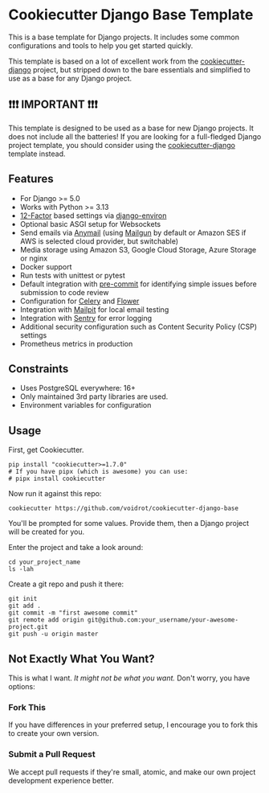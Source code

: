 # Cookiecutter Django Base Template

This is a base template for Django projects. It includes some common configurations and tools to help you get started quickly.

This template is based on a lot of excellent work from the [cookiecutter-django](https://github.com/pydanny/cookiecutter-django) project, but stripped down to the bare essentials and simplified to use as a base for any Django project.

## :heavy_exclamation_mark::heavy_exclamation_mark::heavy_exclamation_mark: IMPORTANT :heavy_exclamation_mark::heavy_exclamation_mark::heavy_exclamation_mark:

This template is designed to be used as a base for new Django projects. It does not include all the batteries! If you are looking for a full-fledged Django project template, you should consider using the [cookiecutter-django](https://github.com/pydanny/cookiecutter-django) template instead.

## Features

- For Django >= 5.0
- Works with Python >= 3.13
- [12-Factor](https://12factor.net) based settings via [django-environ](https://github.com/joke2k/django-environ)
- Optional basic ASGI setup for Websockets
- Send emails via [Anymail](https://github.com/anymail/django-anymail) (using [Mailgun](http://www.mailgun.com/) by default or Amazon SES if AWS is selected cloud provider, but switchable)
- Media storage using Amazon S3, Google Cloud Storage, Azure Storage or nginx
- Docker support
- Run tests with unittest or pytest
- Default integration with [pre-commit](https://github.com/pre-commit/pre-commit) for identifying simple issues before submission to code review
- Configuration for [Celery](https://docs.celeryq.dev) and [Flower](https://github.com/mher/flower)
- Integration with [Mailpit](https://github.com/axllent/mailpit/) for local email testing
- Integration with [Sentry](https://sentry.io/welcome/) for error logging
- Additional security configuration such as Content Security Policy (CSP) settings
- Prometheus metrics in production

## Constraints

- Uses PostgreSQL everywhere: 16+
- Only maintained 3rd party libraries are used.
- Environment variables for configuration

## Usage

First, get Cookiecutter.

```shell
pip install "cookiecutter>=1.7.0"
# If you have pipx (which is awesome) you can use:
# pipx install cookiecutter
```

Now run it against this repo:

```shell
cookiecutter https://github.com/voidrot/cookiecutter-django-base
```

You'll be prompted for some values. Provide them, then a Django project will be created for you.

Enter the project and take a look around:

```shell
cd your_project_name
ls -lah
```

Create a git repo and push it there:

```shell
git init
git add .
git commit -m "first awesome commit"
git remote add origin git@github.com:your_username/your-awesome-project.git
git push -u origin master
```

## Not Exactly What You Want?

This is what I want. _It might not be what you want._ Don't worry, you have options:

### Fork This

If you have differences in your preferred setup, I encourage you to fork this to create your own version.

### Submit a Pull Request

We accept pull requests if they're small, atomic, and make our own project development
experience better.


